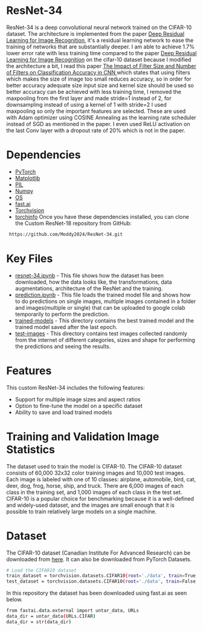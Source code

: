 # ResNet-34
ResNet-34 is a deep convolutional neural network trained on the CIFAR-10 dataset. The architecture is implemented from the paper [Deep Residual Learning for Image Recognition](https://arxiv.org/pdf/1512.03385.pdf), it's a residual learning network to ease the training of networks that are substantially deeper. I am able to achieve 1.7% lower error rate with less training time compared to the paper [Deep Residual Learning for Image Recognition](https://arxiv.org/pdf/1512.03385.pdf) on the cifar-10 dataset because I modified the architecture a bit, I read this paper [The Impact of Filter Size and Number of Filters on Classification Accuracy in CNN ](https://www.researchgate.net/publication/342999107_The_Impact_of_Filter_Size_and_Number_of_Filters_on_Classification_Accuracy_in_CNN) which states that using filters which makes the size of image too small reduces accuracy, so in order for better accuracy adequate size input size and kernel size should be used so better accuracy can be achieved with less training time, I removed the maxpooling from the first layer and made stride=1 instead of 2, for downsampling instead of using a kernel of 1 with stride=2 I used maxpooling so only the important features are selected. These are used with Adam optimizer using COSINE Annealing as the learning rate scheduler instead of SGD as mentioned in the paper. I even used ReLU activation on the last Conv layer with a dropout rate of 20% which is not in the paper.
# Dependencies
* [PyTorch](https://pytorch.org/)
* [Matplotlib](https://matplotlib.org/)
* [PIL](https://pypi.org/project/Pillow/)
* [Numpy](https://numpy.org/)
* [OS](https://docs.python.org/3/library/os.html)
* [fast.ai](https://www.fast.ai/)
* [Torchvision](https://pytorch.org/vision/stable/index.html)
* [torchinfo](https://github.com/TylerYep/torchinfo)
Once you have these dependencies installed, you can clone the Custom ResNet-18 repository from GitHub:
```bash
 https://github.com/Moddy2024/ResNet-34.git
```
# Key Files
* [resnet-34.ipynb](https://github.com/Moddy2024/ResNet-34/blob/main/resnet-34.ipynb) - This file shows how the dataset has been downloaded, how the data looks like, the transformations, data augmentations, architecture of the ResNet and the training.
* [prediction.ipynb](https://github.com/Moddy2024/ResNet-34/blob/main/prediction.ipynb) - This file loads the trained model file and shows how to do predictions on single images, multiple images contained in a folder and images(multiple or single) that can be uploaded to google colab temporarily to perform the prediction.
* [trained-models](https://github.com/Moddy2024/ResNet-34/tree/main/trained-models) - This directory contains the best trained model and the trained model saved after the last epoch.
* [test-images](https://github.com/Moddy2024/ResNet-34/tree/main/test-images) - This directory contains test images collected randomly from the internet of different categories, sizes and shape for performing the predictions and seeing the results.
# Features
This custom ResNet-34 includes the following features:

* Support for multiple image sizes and aspect ratios
* Option to fine-tune the model on a specific dataset
* Ability to save and load trained models
# Training and Validation Image Statistics
The dataset used to train the model is CIFAR-10. The CIFAR-10 dataset consists of 60,000 32x32 color training images and 10,000 test images. Each image is labeled with one of 10 classes: airplane, automobile, bird, cat, deer, dog, frog, horse, ship, and truck. There are 6,000 images of each class in the training set, and 1,000 images of each class in the test set. CIFAR-10 is a popular choice for benchmarking because it is a well-defined and widely-used dataset, and the images are small enough that it is possible to train relatively large models on a single machine.
# Dataset
The  CIFAR-10 dataset (Canadian Institute For Advanced Research) can be downloaded from [here](https://www.cs.toronto.edu/~kriz/cifar.html). It can also be downloaded from PyTorch Datasets.
```bash
# Load the CIFAR10 dataset
train_dataset = torchvision.datasets.CIFAR10(root='./data', train=True, download=True, transform=transforms.ToTensor())
test_dataset = torchvision.datasets.CIFAR10(root='./data', train=False, download=True, transform=transforms.ToTensor())
```
In this repository the dataset has been downloaded using fast.ai as seen below.
```bash
from fastai.data.external import untar_data, URLs
data_dir = untar_data(URLs.CIFAR)
data_dir = str(data_dir)
```
